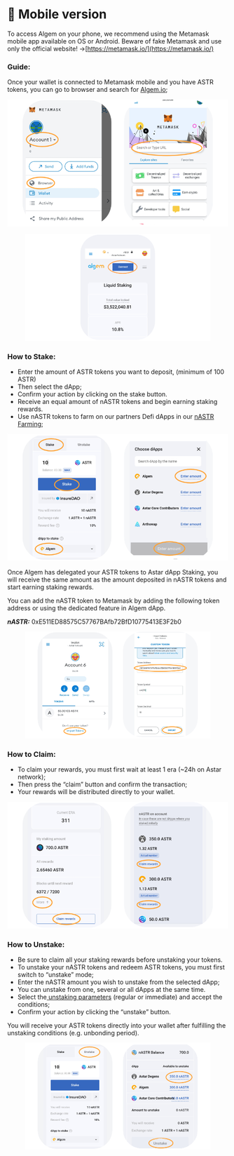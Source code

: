 # 📱 Mobile version

To access Algem on your phone, we recommend using the Metamask mobile app available on OS or Android. Beware of fake Metamask and use only the official website! ->[https://metamask.io/](https://metamask.io/)

### Guide:

Once your wallet is connected to Metamask mobile and you have ASTR tokens, you can go to browser and search for [Algem.io](http://algem.io);

![](../../.gitbook/assets/A.png)

<figure><img src="../../.gitbook/assets/B.png" alt=""><figcaption></figcaption></figure>

### **How to Stake:**&#x20;

* Enter the amount of ASTR tokens you want to deposit, (minimum of 100 ASTR)
* Then select the dApp;
* Confirm your action by clicking on the stake button.
* Receive an equal amount of nASTR tokens and begin earning staking rewards.
* Use nASTR tokens to farm on our partners Defi dApps in our [nASTR Farming](https://docs.algem.io/get-started/how-to-use-algems-nastr-liquidity-hub);

![](../../.gitbook/assets/C.png)

Once Algem has delegated your ASTR tokens to Astar dApp Staking, you will receive the same amount as the amount deposited in nASTR tokens and start earning staking rewards.

You can add the nASTR token to Metamask by adding the following token address or using the dedicated feature in Algem dApp.

_**nASTR:**_ 0xE511ED88575C57767BAfb72BfD10775413E3F2b0

<figure><img src="../../.gitbook/assets/F (1).png" alt=""><figcaption></figcaption></figure>

### **How to Claim:**

* To claim your rewards, you must first wait at least 1 era (\~24h on Astar network);
* Then press the “claim” button and confirm the transaction;
* Your rewards will be distributed directly to your wallet.

![](<../../.gitbook/assets/E (1).png>)

### **How to Unstake:**

* Be sure to claim all your staking rewards before unstaking your tokens.
* To unstake your nASTR tokens and redeem ASTR tokens, you must first switch to “unstake” mode;
* Enter the nASTR amount you wish to unstake from the selected dApp;
* You can unstake from one, several or all dApps at the same time.
* Select the[ unstaking parameters](https://docs.algem.io/algem-protocol/liquid-staking/unstaking-nastr) (regular or immediate) and accept the conditions;
* Confirm your action by clicking the “unstake” button.

You will receive your ASTR tokens directly into your wallet after fulfilling the unstaking conditions (e.g. unbonding period).

<figure><img src="../../.gitbook/assets/D (1).png" alt=""><figcaption></figcaption></figure>
